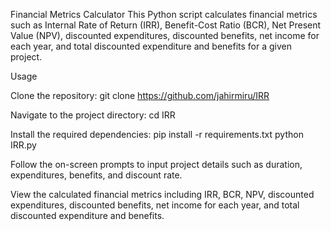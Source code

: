 Financial Metrics Calculator
This Python script calculates financial metrics such as Internal Rate of Return (IRR), Benefit-Cost Ratio (BCR), Net Present Value (NPV), discounted expenditures, discounted benefits, net income for each year, and total discounted expenditure and benefits for a given project.

Usage

Clone the repository:
git clone https://github.com/jahirmiru/IRR

Navigate to the project directory:
cd IRR

Install the required dependencies:
pip install -r requirements.txt
python IRR.py

Follow the on-screen prompts to input project details such as duration, expenditures, benefits, and discount rate.

View the calculated financial metrics including IRR, BCR, NPV, discounted expenditures, discounted benefits, net income for each year, and total discounted expenditure and benefits.
